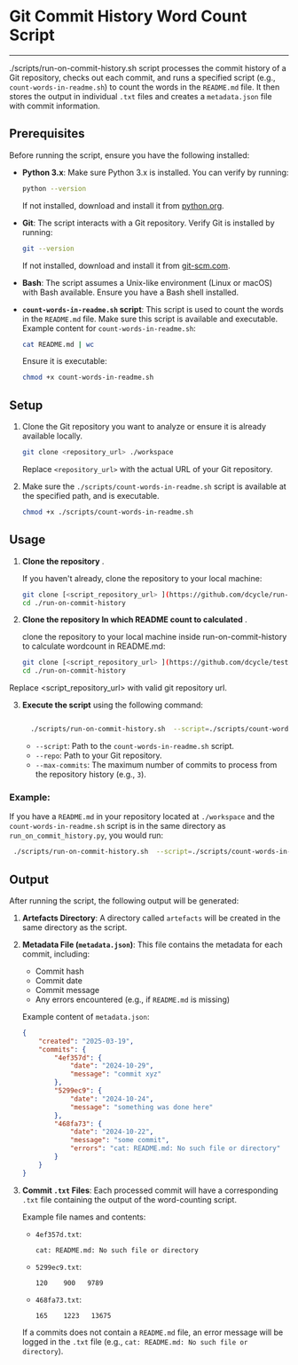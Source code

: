 # Git Commit History Word Count Script
----

./scripts/run-on-commit-history.sh script processes the commit history of a Git repository, checks out each commit, and runs a specified script (e.g., `count-words-in-readme.sh`) to count the words in the `README.md` file. It then stores the output in individual `.txt` files and creates a `metadata.json` file with commit information.

## Prerequisites

Before running the script, ensure you have the following installed:

- **Python 3.x**: Make sure Python 3.x is installed. You can verify by running:
  
  ```bash
  python --version
  ```

  If not installed, download and install it from [python.org](https://www.python.org/downloads/).

- **Git**: The script interacts with a Git repository. Verify Git is installed by running:

  ```bash
  git --version
  ```

  If not installed, download and install it from [git-scm.com](https://git-scm.com/downloads).

- **Bash**: The script assumes a Unix-like environment (Linux or macOS) with Bash available. Ensure you have a Bash shell installed.

- **`count-words-in-readme.sh` script**: This script is used to count the words in the `README.md` file. Make sure this script is available and executable. Example content for `count-words-in-readme.sh`:

  ```bash
  cat README.md | wc
  ```

  Ensure it is executable:

  ```bash
  chmod +x count-words-in-readme.sh
  ```

## Setup

1. Clone the Git repository you want to analyze or ensure it is already available locally.

   ```bash
   git clone <repository_url> ./workspace
   ```

   Replace `<repository_url>` with the actual URL of your Git repository.

2. Make sure the `./scripts/count-words-in-readme.sh` script is available at the specified path, and is executable.

   ```bash
   chmod +x ./scripts/count-words-in-readme.sh
   ```

## Usage

1. **Clone the repository** .

   If you haven't already, clone the repository to your local machine:

   ```bash
   git clone [<script_repository_url> ](https://github.com/dcycle/run-on-commit-history.git)
   cd ./run-on-commit-history
   ```

2. **Clone the repository In which README count to calculated** .

   clone the repository to your local machine inside run-on-commit-history to calculate wordcount in README.md:

   ```bash
   git clone [<script_repository_url> ](https://github.com/dcycle/test.git) wokspace
   cd ./run-on-commit-history
   ```

  Replace <script_repository_url>  with valid git repository url.
    
3. **Execute the script** using the following command:

   ```bash

     ./scripts/run-on-commit-history.sh  --script=./scripts/count-words-in-readme.sh --repo=./wokspace --max-commits=3

   ```

   - `--script`: Path to the `count-words-in-readme.sh` script.
   - `--repo`: Path to your Git repository.
   - `--max-commits`: The maximum number of commits to process from the repository history (e.g., `3`).

### Example:

If you have a `README.md` in your repository located at `./workspace` and the `count-words-in-readme.sh` script is in the same directory as `run_on_commit_history.py`, you would run:

```bash
 ./scripts/run-on-commit-history.sh  --script=./scripts/count-words-in-readme.sh --repo=./wokspace --max-commits=3 
```

## Output

After running the script, the following output will be generated:

1. **Artefacts Directory**: A directory called `artefacts` will be created in the same directory as the script.

2. **Metadata File (`metadata.json`)**: This file contains the metadata for each commit, including:
   - Commit hash
   - Commit date
   - Commit message
   - Any errors encountered (e.g., if `README.md` is missing)

   Example content of `metadata.json`:
   
   ```json
   {
       "created": "2025-03-19",
       "commits": {
           "4ef357d": {
               "date": "2024-10-29",
               "message": "commit xyz"
           },
           "5299ec9": {
               "date": "2024-10-24",
               "message": "something was done here"
           },
           "468fa73": {
               "date": "2024-10-22",
               "message": "some commit",
               "errors": "cat: README.md: No such file or directory"
           }
       }
   }
   ```

3. **Commit `.txt` Files**: Each processed commit will have a corresponding `.txt` file containing the output of the word-counting script.

   Example file names and contents:
   
   - `4ef357d.txt`:
     ```
     cat: README.md: No such file or directory
     ```

   - `5299ec9.txt`:
     ```
     120    900   9789
     ```

   - `468fa73.txt`:
     ```
     165    1223   13675
     ```

   If a commits does not contain a `README.md` file, an error message will be logged in the `.txt` file (e.g., `cat: README.md: No such file or directory`).


